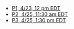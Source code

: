 * [P1, 4/23, 12 pm EDT](https://slack-files.com/T03FECE8V-FAB2R0UCR-5fbaae3953)
* [P2, 4/25, 11:30 am EDT](https://slack-files.com/T03FECE8V-FACV4BNCC-d9e8569a3d)
* [P3, 4/25, 1:30 pm EDT](https://slack-files.com/T03FECE8V-FADAGGPFX-8386133c69)
